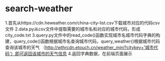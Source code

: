 # search-weather
1.首先从https://cdn.heweather.com/china-city-list.csv下载城市对应的代码csv文件
2.data.py从csv文件中提取需要的城市名和对应的城市代码，形成city_code.txt
3.query.py文件中的read_code()函数实现城市名城市代码字典的构建，query_code()函数根据城市名查询城市代码，query_weather()根据城市代码查询该城市的天气
（http://wthrcdn.etouch.cn/weather_mini?citykey+'城市代码'）即可返回该城市的天气信息
4.返回字典数据，在前端页面展示

